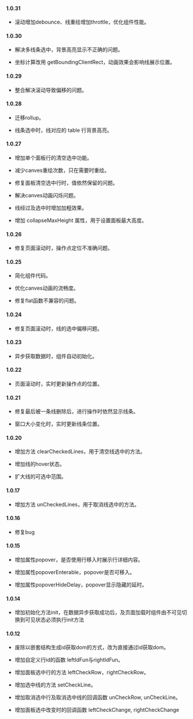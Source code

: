 #### 1.0.31

- 滚动增加debounce、线重绘增加throttle，优化组件性能。

#### 1.0.30

- 解决多线条选中，背景高亮显示不正确的问题。

- 坐标计算改用 getBoundingClientRect，动画效果会影响线展示位置。

#### 1.0.29

- 整合解决滚动导致偏移的问题。

#### 1.0.28

- 迁移rollup。

- 线条选中时，线对应的 table 行背景高亮。

#### 1.0.27

- 增加单个面板行的清空选中功能。

- 减少canves重绘次数，只在需要时重绘。

- 修复面板清空选中行时，值依然保留的问题。

- 解决canves动画闪烁问题。

- 线经过及选中时增加加粗效果。

- 增加 collapseMaxHeight 属性，用于设置面板最大高度。

#### 1.0.26

- 修复页面滚动时，操作点定位不准确问题。

#### 1.0.25

- 简化组件代码。

- 优化canves动画的流畅度。

- 修复flat函数不兼容的问题。

#### 1.0.24

- 修复页面滚动时，线的选中偏移问题。

#### 1.0.23

- 异步获取数据时，组件自动初始化。

#### 1.0.22

- 页面滚动时，实时更新操作点的位置。

#### 1.0.21

- 修复最后被一条线删除后，进行操作时依然显示线条。

- 窗口大小变化时，实时更新线条位置。

#### 1.0.20

- 增加方法 clearCheckedLines，用于清空线选中的方法。

- 增加线的hover状态。

- 扩大线的可选中范围。

#### 1.0.17

- 增加方法 unCheckedLines，用于取消线选中的方法。

#### 1.0.16

- 修复bug

#### 1.0.15

- 增加属性popover，是否使用行移入时展示行详细内容。

- 增加属性popoverEnterable，popover是否可移入。

- 增加属性popoverHideDelay，popover显示隐藏的延时。

#### 1.0.14

- 增加初始化方法init，在数据异步获取成功后，及页面加载时组件由不可见切换到可见状态必须执行init方法

#### 1.0.12

- 废除以嵌套结构生成id获取dom的方式，改为直接通过id获取dom。

- 增加自定义行id的函数 leftIdFun与rightIdFun。

- 增加面板选中行的方法 leftCheckRow，rightCheckRow。

- 增加选中线的方法 setCheckLine。

- 增加取消选中行及取消选中线的回调函数 unCheckRow, unCheckLine。

- 增加面板选中改变时的回调函数 leftCheckChange, rightCheckChange


